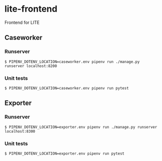 # lite-frontend
Frontend for LITE


## Caseworker

### Runserver
```
$ PIPENV_DOTENV_LOCATION=caseworker.env pipenv run ./manage.py runserver localhost:8200
```

### Unit tests

```
$ PIPENV_DOTENV_LOCATION=caseworker.env pipenv run pytest
```

## Exporter

### Runserver

```
$ PIPENV_DOTENV_LOCATION=exporter.env pipenv run ./manage.py runserver localhost:8300
```

### Unit tests

```
$ PIPENV_DOTENV_LOCATION=exporter.env pipenv run pytest
```
